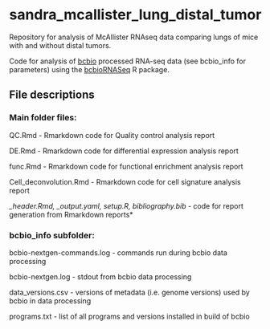 # sandra_mcallister_lung_distal_tumor
Repository for analysis of McAllister RNAseq data comparing lungs of mice with and without distal tumors.

Code for analysis of [bcbio](https://bcbio-nextgen.readthedocs.io/en/latest/) processed RNA-seq data (see bcbio_info for parameters) using the [bcbioRNASeq](https://github.com/hbc/bcbioRNASeq) R package.

## File descriptions

### Main folder files:

QC.Rmd - Rmarkdown code for Quality control analysis report

DE.Rmd - Rmarkdown code for differential expression analysis report

func.Rmd - Rmarkdown code for functional enrichment analysis report

Cell_deconvolution.Rmd - Rmarkdown code for cell signature analysis report


*_header.Rmd, _output.yaml, setup.R, bibliography.bib -* code for report generation from Rmarkdown reports*

### bcbio_info subfolder:

bcbio-nextgen-commands.log - commands run during bcbio data processing

bcbio-nextgen.log - stdout from bcbio data processing 

data_versions.csv - versions of metadata (i.e. genome versions) used by bcbio in data processing

programs.txt - list of all programs and versions installed in build of bcbio

